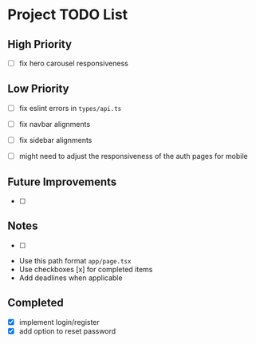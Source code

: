 # Project TODO List

## High Priority

- [ ] fix hero carousel responsiveness

## Low Priority

- [ ] fix eslint errors in `types/api.ts`
- [ ] fix navbar alignments
- [ ] fix sidebar alignments
- [ ] might need to adjust the responsiveness of the auth pages for mobile


## Future Improvements

- [ ] 

## Notes

- [ ] 
- Use this path format `app/page.tsx`
- Use checkboxes [x] for completed items
- Add deadlines when applicable

## Completed

- [x] implement login/register
- [x] add option to reset password
